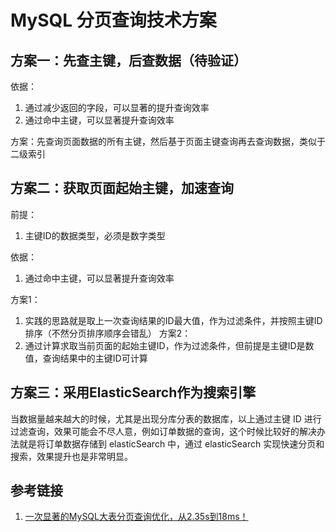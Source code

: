 # MySQL 分页查询技术方案



## 方案一：先查主键，后查数据（待验证）

依据：
1. 通过减少返回的字段，可以显著的提升查询效率
2. 通过命中主键，可以显著提升查询效率

方案：先查询页面数据的所有主键，然后基于页面主键查询再去查询数据，类似于二级索引


## 方案二：获取页面起始主键，加速查询

前提：
1. 主键ID的数据类型，必须是数字类型

依据：
1. 通过命中主键，可以显著提升查询效率

方案1：
1. 实践的思路就是取上一次查询结果的ID最大值，作为过滤条件，并按照主键ID排序（不然分页排序顺序会错乱）
方案2：
1. 通过计算求取当前页面的起始主键ID，作为过滤条件，但前提是主键ID是数值，查询结果中的主键ID可计算


## 方案三：采用ElasticSearch作为搜索引擎

当数据量越来越大的时候，尤其是出现分库分表的数据库，以上通过主键 ID 进行过滤查询，效果可能会不尽人意，例如订单数据的查询，这个时候比较好的解决办法就是将订单数据存储到 elasticSearch 中，通过 elasticSearch 实现快速分页和搜索，效果提升也是非常明显。


## 参考链接

1. [一次显著的MySQL大表分页查询优化，从2.35s到18ms！](https://mp.weixin.qq.com/s/s16EYc0-4It0NfioXMjz3w)